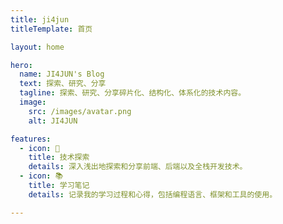```yaml
---
title: ji4jun
titleTemplate: 首页

layout: home

hero:
  name: JI4JUN's Blog
  text: 探索、研究、分享
  tagline: 探索、研究、分享碎片化、结构化、体系化的技术内容。
  image:
    src: /images/avatar.png
    alt: JI4JUN

features:
  - icon: 🚀
    title: 技术探索
    details: 深入浅出地探索和分享前端、后端以及全栈开发技术。
  - icon: 📚
    title: 学习笔记
    details: 记录我的学习过程和心得，包括编程语言、框架和工具的使用。

---
```

